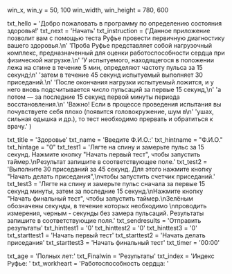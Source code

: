 
win_x, win_y = 50, 100
win_width, win_height = 780, 600


txt_hello = 'Добро пожаловать в программу по определению состояния здоровья!'
txt_next = 'Начать'
txt_instruction = ('Данное приложение позволит вам с помощью теста Руфье провести первичную диагностику вашего здоровья.\n'
                   'Проба Руфье представляет собой нагрузочный комплекс, предназначенный для оценки работоспособности сердца при физической нагрузке.\n'
                   'У испытуемого, находящегося в положении лежа на спине в течение 5 мин, определяют частоту пульса за 15 секунд;\n'
                   'затем в течение 45 секунд испытуемый выполняет 30 приседаний.\n'
                   'После окончания нагрузки испытуемый ложится, и у него вновь подсчитывается число пульсаций за первые 15 секунд,\n'
                   'а потом — за последние 15 секунд первой минуты периода восстановления.\n'
                   'Важно! Если в процессе проведения испытания вы почувствуете себя плохо (появится головокружение, шум в\n'
                   'ушах, сильная одышка и др.), то тест необходимо прервать и обратиться к врачу.' )

txt_title = 'Здоровье'
txt_name = 'Введите Ф.И.О.:'
txt_hintname = "Ф.И.О."
txt_hintage = "0"
txt_test1 = 'Лягте на спину и замерьте пульс за 15 секунд. Нажмите кнопку "Начать первый тест", чтобы запустить таймер.\nРезультат запишите в соответствующее поле.'
txt_test2 = 'Выполните 30 приседаний за 45 секунд. Для этого нажмите кнопку "Начать делать приседания",\nчтобы запустить счетчик приседаний.'
txt_test3 = 'Лягте на спину и замерьте пульс сначала за первые 15 секунд минуты, затем за последние 15 секунд.\nНажмите кнопку "Начать финальный тест", чтобы запустить таймер.\nЗелёным обозначены секунды, в течение которых необходимо \nпроводить измерения, черным - секунды без замера пульсаций. Результаты запишите в соответствующие поля.'
txt_sendresults = 'Отправить результаты'
txt_hinttest1 = '0'
txt_hinttest2 = '0'
txt_hinttest3 = '0'
txt_starttest1 = 'Начать первый тест'
txt_starttest2 = 'Начать делать приседания'
txt_starttest3 = 'Начать финальный тест'
txt_timer = '00:00'

txt_age = 'Полных лет:'
txt_Finalwin = 'Результаты'
txt_index = 'Индекс Руфье: '
txt_workheart = 'Работоспособность сердца: '
